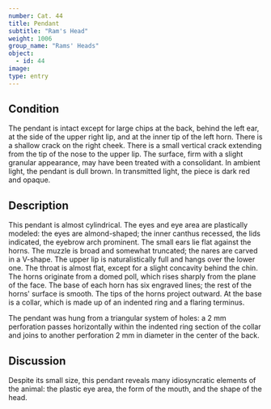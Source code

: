 ```yaml
---
number: Cat. 44
title: Pendant
subtitle: "Ram's Head"
weight: 1006
group_name: "Rams' Heads"
object:
  - id: 44
image:
type: entry
---
```


## Condition

The pendant is intact except for large chips at the back, behind the left ear, at the side of the upper right lip, and at the inner tip of the left horn. There is a shallow crack on the right cheek. There is a small vertical crack extending from the tip of the nose to the upper lip. The surface, firm with a slight granular appearance, may have been treated with a consolidant. In ambient light, the pendant is dull brown. In transmitted light, the piece is dark red and opaque.

## Description

This pendant is almost cylindrical. The eyes and eye area are plastically modeled: the eyes are almond-shaped; the inner canthus recessed, the lids indicated, the eyebrow arch prominent. The small ears lie flat against the horns. The muzzle is broad and somewhat truncated; the nares are carved in a V-shape. The upper lip is naturalistically full and hangs over the lower one. The throat is almost flat, except for a slight concavity behind the chin. The horns originate from a domed poll, which rises sharply from the plane of the face. The base of each horn has six engraved lines; the rest of the horns' surface is smooth. The tips of the horns project outward. At the base is a collar, which is made up of an indented ring and a flaring terminus.

The pendant was hung from a triangular system of holes: a 2 mm perforation passes horizontally within the indented ring section of the collar and joins to another perforation 2 mm in diameter in the center of the back.

## Discussion

Despite its small size, this pendant reveals many idiosyncratic elements of the animal: the plastic eye area, the form of the mouth, and the shape of the head.
